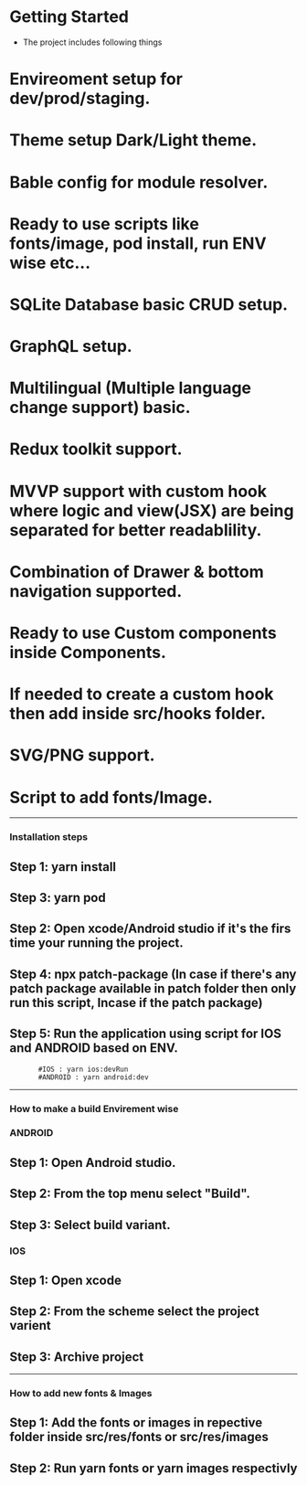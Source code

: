 # Getting Started

* The project includes following things

# Envireoment setup for dev/prod/staging.
# Theme setup Dark/Light theme.
# Bable config for module resolver.
# Ready to use scripts like fonts/image, pod install, run ENV wise etc...
# SQLite Database basic CRUD setup.
# GraphQL setup.
# Multilingual (Multiple language change support) basic.
# Redux toolkit support.
# MVVP support with custom hook where logic and view(JSX) are being separated for better readablility.
# Combination of Drawer & bottom navigation supported.
# Ready to use Custom components inside Components.
# If needed to create a custom hook then add inside src/hooks folder.
# SVG/PNG support.
# Script to add fonts/Image.



------------------------------------------------------------------------------------------



### Installation steps

## Step 1: yarn install
## Step 3: yarn pod
## Step 2: Open xcode/Android studio if it's the firs time your running the project.
## Step 4: npx patch-package (In case if there's any patch package available in patch folder  then only run this script, Incase if the patch package)
## Step 5: Run the application using script for IOS and ANDROID based on ENV.
           #IOS : yarn ios:devRun
           #ANDROID : yarn android:dev


------------------------------------------------------------------------------------------


### How to make a build Envirement wise

### ANDROID
## Step 1: Open Android studio.
## Step 2: From the top menu select "Build".
## Step 3: Select build variant.


### IOS
## Step 1: Open xcode
## Step 2: From the scheme select the project varient
## Step 3: Archive project

------------------------------------------------------------------------------------------

### How to add new fonts & Images

## Step 1: Add the fonts or images in repective folder inside src/res/fonts  or src/res/images
## Step 2: Run yarn fonts or yarn images respectivly













